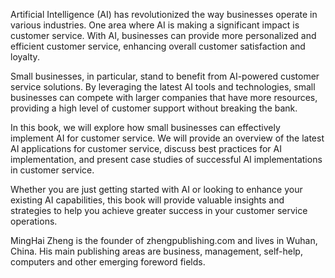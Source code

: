 
Artificial Intelligence (AI) has revolutionized the way businesses operate in various industries. One area where AI is making a significant impact is customer service. With AI, businesses can provide more personalized and efficient customer service, enhancing overall customer satisfaction and loyalty.

Small businesses, in particular, stand to benefit from AI-powered customer service solutions. By leveraging the latest AI tools and technologies, small businesses can compete with larger companies that have more resources, providing a high level of customer support without breaking the bank.

In this book, we will explore how small businesses can effectively implement AI for customer service. We will provide an overview of the latest AI applications for customer service, discuss best practices for AI implementation, and present case studies of successful AI implementations in customer service.

Whether you are just getting started with AI or looking to enhance your existing AI capabilities, this book will provide valuable insights and strategies to help you achieve greater success in your customer service operations.

MingHai Zheng is the founder of zhengpublishing.com and lives in Wuhan, China. His main publishing areas are business, management, self-help, computers and other emerging foreword fields.
